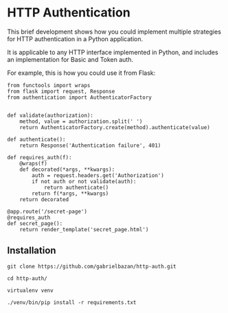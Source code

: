 # HTTP Authentication

This brief development shows how you could implement multiple
strategies for HTTP authentication in a Python application.

It is applicable to any HTTP interface implemented in Python,
and includes an implementation for Basic and Token auth.

For example, this is how you could use it from Flask:

```
from functools import wraps
from flask import request, Response
from authentication import AuthenticatorFactory


def validate(authorization):
    method, value = authorization.split(' ')
    return AuthenticatorFactory.create(method).authenticate(value)

def authenticate():
    return Response('Authentication failure', 401)

def requires_auth(f):
    @wraps(f)
    def decorated(*args, **kwargs):
        auth = request.headers.get('Authorization')
        if not auth or not validate(auth):
            return authenticate()
        return f(*args, **kwargs)
    return decorated
    
@app.route('/secret-page')
@requires_auth
def secret_page():
    return render_template('secret_page.html')
```


## Installation

```
git clone https://github.com/gabrielbazan/http-auth.git

cd http-auth/

virtualenv venv

./venv/bin/pip install -r requirements.txt
```
